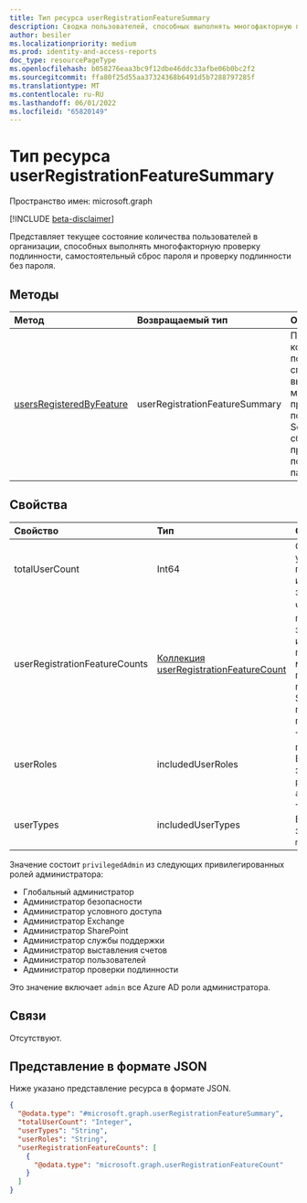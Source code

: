 ```yaml
---
title: Тип ресурса userRegistrationFeatureSummary
description: Сводка пользователей, способных выполнять многофакторную проверку подлинности, Self-Service сброс пароля и проверку подлинности без пароля.
author: besiler
ms.localizationpriority: medium
ms.prod: identity-and-access-reports
doc_type: resourcePageType
ms.openlocfilehash: b058276eaa3bc9f12dbe46ddc33afbe06b0bc2f2
ms.sourcegitcommit: ffa80f25d55aa37324368b6491d5b7288797285f
ms.translationtype: MT
ms.contentlocale: ru-RU
ms.lasthandoff: 06/01/2022
ms.locfileid: "65820149"
---
```

# <a name="userregistrationfeaturesummary-resource-type"></a>Тип ресурса userRegistrationFeatureSummary

Пространство имен: microsoft.graph

[!INCLUDE [beta-disclaimer](../../includes/beta-disclaimer.md)]

Представляет текущее состояние количества пользователей в организации, способных выполнять многофакторную проверку подлинности, самостоятельный сброс пароля и проверку подлинности без пароля.

## <a name="methods"></a>Методы

| Метод       | Возвращаемый тип | Описание |
|:-------------|:------------|:------------|
| [usersRegisteredByFeature](../api/authenticationmethodsroot-usersregisteredbyfeature.md) | userRegistrationFeatureSummary | Получение количества пользователей, способных выполнять многофакторную проверку подлинности, Self-Service сброс пароля и проверку подлинности без пароля. |

## <a name="properties"></a>Свойства
|Свойство|Тип|Описание|
|:---|:---|:---|
|totalUserCount|Int64|Общее количество учетных записей пользователей, за исключением заблокированных|
|userRegistrationFeatureCounts|[Коллекция userRegistrationFeatureCount](../resources/userregistrationfeaturecount.md)|Число пользователей, зарегистрированных или поддерживающих многофакторную проверку подлинности, Self-Service и проверку подлинности без пароля.|
|userRoles|includedUserRoles|Тип роли пользователя. Возможные значения: `all`, `privilegedAdmin`, `admin`, `user`.|
|userTypes|includedUserTypes|Тип пользователя. Возможные значения: `all`, `member`, `guest`.|

Значение состоит `privilegedAdmin` из следующих привилегированных ролей администратора:

* Глобальный администратор
* Администратор безопасности
* Администратор условного доступа
* Администратор Exchange
* Администратор SharePoint
* Администратор службы поддержки
* Администратор выставления счетов
* Администратор пользователей
* Администратор проверки подлинности

Это значение включает `admin` все Azure AD роли администратора. 

## <a name="relationships"></a>Связи
Отсутствуют.

## <a name="json-representation"></a>Представление в формате JSON
Ниже указано представление ресурса в формате JSON.
<!-- {
  "blockType": "resource",
  "@odata.type": "microsoft.graph.userRegistrationFeatureSummary"
}
-->
``` json
{
  "@odata.type": "#microsoft.graph.userRegistrationFeatureSummary",
  "totalUserCount": "Integer",
  "userTypes": "String",
  "userRoles": "String",
  "userRegistrationFeatureCounts": [
    {
      "@odata.type": "microsoft.graph.userRegistrationFeatureCount"
    }
  ]
}
```
